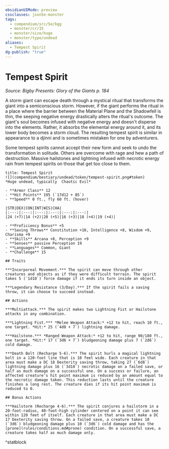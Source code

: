 ```yaml
---
obsidianUIMode: preview
cssclasses: json5e-monster
tags:
  - compendium/src/5e/bgg
  - monster/cr/15
  - monster/size/huge
  - monster/type/undead
aliases:
  - Tempest Spirit
dg-publish: "true"
---
```

# Tempest Spirit
*Source: Bigby Presents: Glory of the Giants p. 184*  

A storm giant can escape death through a mystical ritual that transforms the giant into a semiconscious storm. However, if the giant performs the ritual in a place where the barrier between the Material Plane and the Shadowfell is thin, the seeping negative energy drastically alters the ritual's outcome. The giant's soul becomes infused with negative energy and doesn't disperse into the elements. Rather, it absorbs the elemental energy around it, and its lower body becomes a storm cloud. The resulting tempest spirit is similar in appearance to a djinni and is sometimes mistaken for one by adventurers.

Some tempest spirits cannot accept their new form and seek to undo the transformation in solitude. Others are overcome with rage and hew a path of destruction. Massive hailstones and lightning infused with necrotic energy rain from tempest spirits on those that get too close to them.

```ad-statblock
title: Tempest Spirit
![](compendium/bestiary/undead/token/tempest-spirit.png#token)
*Huge undead, typically  Chaotic Evil*

- **Armor Class** 12 
- **Hit Points** 195 (`17d12 + 85`)
- **Speed** 0 ft., fly 60 ft. (hover)

|STR|DEX|CON|INT|WIS|CHA|
|:---:|:---:|:---:|:---:|:---:|:---:|
|24 (+7)|14 (+2)|20 (+5)|16 (+3)|18 (+4)|19 (+4)|

- **Proficiency Bonus** +5
- **Saving Throws** Constitution +10, Intelligence +8, Wisdom +9, Charisma +9
- **Skills** Arcana +8, Perception +9
- **Senses** passive Perception 19
- **Languages** Common, Giant
- **Challenge** 15

## Traits

***Incorporeal Movement.*** The spirit can move through other creatures and objects as if they were difficult terrain. The spirit takes 5 (`1d10`) force damage if it ends its turn inside an object.

***Legendary Resistance (3/Day).*** If the spirit fails a saving throw, it can choose to succeed instead.

## Actions

***Multiattack.*** The spirit makes two Lightning Fist or Hailstone attacks in any combination.

***Lightning Fist.*** *Melee Weapon Attack:* +12 to hit, reach 10 ft., one target. *Hit:* 25 (`4d8 + 7`) lightning damage.

***Hailstone.*** *Ranged Weapon Attack:* +12 to hit, range 90/180 ft., one target. *Hit:* 17 (`3d6 + 7`) bludgeoning damage plus 7 (`2d6`) cold damage.

***Death Bolt (Recharge 5-6).*** The spirit hurls a magical lightning bolt in a 120-foot line that is 10 feet wide. Each creature in that area must make a DC 18 Dexterity saving throw, taking 27 (`6d8`) lightning damage plus 16 (`3d10`) necrotic damage on a failed save, or half as much damage on a successful one. On a success or failure, an affected creature's hit point maximum is reduced by an amount equal to the necrotic damage taken. This reduction lasts until the creature finishes a long rest. The creature dies if its hit point maximum is reduced to 0.

## Bonus Actions

***Hailstorm (Recharge 4-6).*** The spirit conjures a hailstorm in a 20-foot-radius, 40-foot-high cylinder centered on a point it can see within 120 feet of itself. Each creature in that area must make a DC 17 Dexterity saving throw. On a failed save, a creature takes 10 (`3d6`) bludgeoning damage plus 10 (`3d6`) cold damage and has the [prone](rules/conditions.md#prone) condition. On a successful save, a creature takes half as much damage only.
```
^statblock